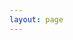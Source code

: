 ```yaml
---
layout: page
---
```

<script setup>
import {
  VPTeamPage,
  VPTeamPageTitle,
  VPTeamMembers
} from 'vitepress/theme'

const members = [
  {
    avatar: './logo.png',
    name: 'Jiaolong Wang',
    title: 'Creator',
    links: [
      // { icon: 'github', link: 'https://github.com/yyx990803' },
      // { icon: 'twitter', link: 'https://twitter.com/youyuxi' }
    ]
  },

]
</script>

<VPTeamPage>
  <VPTeamPageTitle>
    <template #title>
      About me
    </template>
    <template #lead>
    <VPTeamMembers
    :members="members"
  />
    <br>
会敲代码｜看了点书｜有点想法<br><br>
不务正业｜啥都想学｜花里胡哨<br><br>
一切值得｜保持热爱｜无限进步<br><br>
    </template>
  </VPTeamPageTitle>
</VPTeamPage>